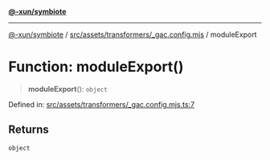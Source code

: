 [**@-xun/symbiote**](../../../../../README.md)

***

[@-xun/symbiote](../../../../../README.md) / [src/assets/transformers/\_gac.config.mjs](../README.md) / moduleExport

# Function: moduleExport()

> **moduleExport**(): `object`

Defined in: [src/assets/transformers/\_gac.config.mjs.ts:7](https://github.com/Xunnamius/symbiote/blob/55c2dadee19da73b281c10518788cefdaefad80e/src/assets/transformers/_gac.config.mjs.ts#L7)

## Returns

`object`
